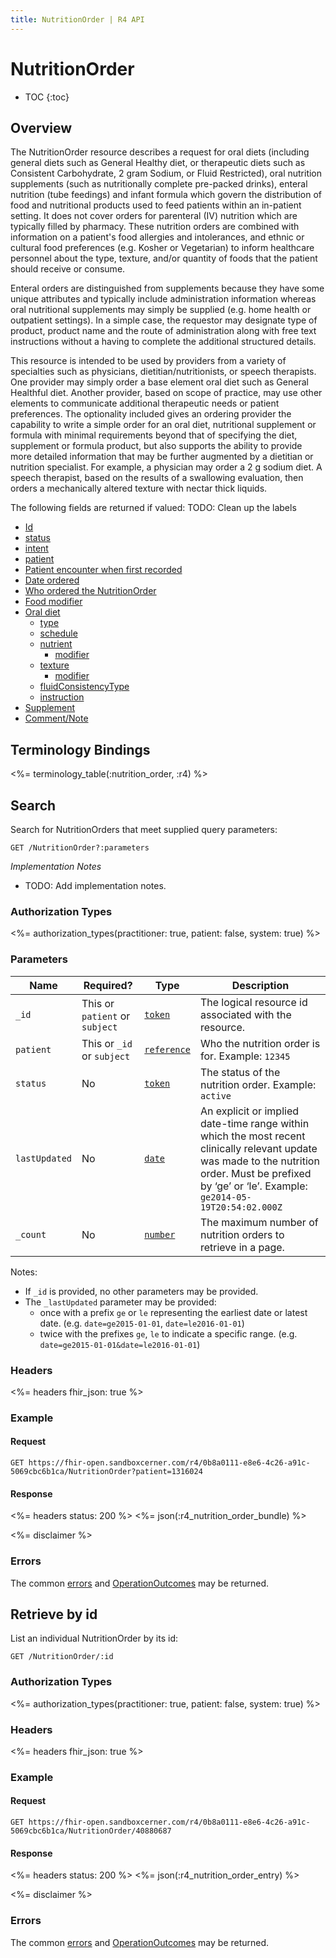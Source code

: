 ```yaml
---
title: NutritionOrder | R4 API
---
```


# NutritionOrder

* TOC
{:toc}

## Overview

The NutritionOrder resource describes a request for oral diets (including general diets such as General Healthy diet, or therapeutic diets such as Consistent Carbohydrate, 2 gram Sodium, or Fluid Restricted), oral nutrition supplements (such as nutritionally complete pre-packed drinks), enteral nutrition (tube feedings) and infant formula which govern the distribution of food and nutritional products used to feed patients within an in-patient setting. It does not cover orders for parenteral (IV) nutrition which are typically filled by pharmacy. These nutrition orders are combined with information on a patient's food allergies and intolerances, and ethnic or cultural food preferences (e.g. Kosher or Vegetarian) to inform healthcare personnel about the type, texture, and/or quantity of foods that the patient should receive or consume.

Enteral orders are distinguished from supplements because they have some unique attributes and typically include administration information whereas oral nutritional supplements may simply be supplied (e.g. home health or outpatient settings). In a simple case, the requestor may designate type of product, product name and the route of administration along with free text instructions without a having to complete the additional structured details.

This resource is intended to be used by providers from a variety of specialties such as physicians, dietitian/nutritionists, or speech therapists. One provider may simply order a base element oral diet such as General Healthful diet. Another provider, based on scope of practice, may use other elements to communicate additional therapeutic needs or patient preferences. The optionality included gives an ordering provider the capability to write a simple order for an oral diet, nutritional supplement or formula with minimal requirements beyond that of specifying the diet, supplement or formula product, but also supports the ability to provide more detailed information that may be further augmented by a dietitian or nutrition specialist. For example, a physician may order a 2 g sodium diet. A speech therapist, based on the results of a swallowing evaluation, then orders a mechanically altered texture with nectar thick liquids.

The following fields are returned if valued:
TODO: Clean up the labels

* [Id](https://hl7.org/fhir/R4/resource-definitions.html#Resource.id)
* [status](https://www.hl7.org/fhir/nutritionorder-definitions.html#NutritionOrder.status)
* [intent](https://www.hl7.org/fhir/nutritionorder-definitions.html#NutritionOrder.intent)
* [patient](https://www.hl7.org/fhir/nutritionorder-definitions.html#NutritionOrder.patient)
* [Patient encounter when first recorded](https://www.hl7.org/fhir/nutritionorder-definitions.html#NutritionOrder.encounter)
* [Date ordered](https://www.hl7.org/fhir/nutritionorder-definitions.html#NutritionOrder.dateTime)
* [Who ordered the NutritionOrder](https://www.hl7.org/fhir/nutritionorder-definitions.html#NutritionOrder.orderer)
* [Food modifier](https://www.hl7.org/fhir/nutritionorder-definitions.html#NutritionOrder.foodPreferenceModifier)
* [Oral diet](https://www.hl7.org/fhir/nutritionorder-definitions.html#NutritionOrder.oralDiet)
    * [type](https://www.hl7.org/fhir/nutritionorder-definitions.html#NutritionOrder.oralDiet.type)
    * [schedule](https://www.hl7.org/fhir/nutritionorder-definitions.html#NutritionOrder.oralDiet.schedule)
    * [nutrient](https://www.hl7.org/fhir/nutritionorder-definitions.html#NutritionOrder.oralDiet.nutrient)
        * [modifier](https://www.hl7.org/fhir/nutritionorder-definitions.html#NutritionOrder.oralDiet.nutrient.modifier)
    * [texture](https://www.hl7.org/fhir/nutritionorder-definitions.html#NutritionOrder.oralDiet.texture)
        * [modifier](https://www.hl7.org/fhir/nutritionorder-definitions.html#NutritionOrder.oralDiet.texture.modifier)
    * [fluidConsistencyType](https://www.hl7.org/fhir/nutritionorder-definitions.html#NutritionOrder.oralDiet.fluidConsistencyType)
    * [instruction](https://www.hl7.org/fhir/nutritionorder-definitions.html#NutritionOrder.oralDiet.instruction)
* [Supplement](https://www.hl7.org/fhir/nutritionorder-definitions.html#NutritionOrder.supplement)
* [Comment/Note](https://www.hl7.org/fhir/nutritionorder-definitions.html#NutritionOrder.note)

## Terminology Bindings

<%= terminology_table(:nutrition_order, :r4) %>

## Search

Search for NutritionOrders that meet supplied query parameters:

    GET /NutritionOrder?:parameters

_Implementation Notes_

* TODO: Add implementation notes.

### Authorization Types

<%= authorization_types(practitioner: true, patient: false, system: true) %>

### Parameters

 Name              | Required?                      | Type          | Description
-------------------|--------------------------------|---------------|-----------------------------------------------------------------------
 `_id`             | This or `patient` or `subject` | [`token`]     | The logical resource id associated with the resource.
 `patient`         | This or `_id` or `subject`     | [`reference`] | Who the nutrition order is for. Example: `12345`
 `status`          | No                             | [`token`]     | The status of the nutrition order. Example: `active`
 `lastUpdated`     | No                             | [`date`]      | An explicit or implied date-time range within which the most recent clinically relevant update was made to the nutrition order. Must be prefixed by ‘ge’ or ‘le’. Example: `ge2014-05-19T20:54:02.000Z`
 `_count`          | No                             | [`number`]    | The maximum number of nutrition orders to retrieve in a page.

Notes:

* If `_id` is provided, no other parameters may be provided.
* The `_lastUpdated` parameter may be provided:
    * once with a prefix `ge` or `le` representing the earliest date or latest date. (e.g. `date=ge2015-01-01`, `date=le2016-01-01`)
    * twice with the prefixes `ge`, `le` to indicate a specific range. (e.g. `date=ge2015-01-01&date=le2016-01-01`)

### Headers

 <%= headers fhir_json: true %>

### Example

#### Request

    GET https://fhir-open.sandboxcerner.com/r4/0b8a0111-e8e6-4c26-a91c-5069cbc6b1ca/NutritionOrder?patient=1316024

#### Response

<%= headers status: 200 %>
<%= json(:r4_nutrition_order_bundle) %>

<%= disclaimer %>

### Errors

The common [errors] and [OperationOutcomes] may be returned.

## Retrieve by id

List an individual NutritionOrder by its id:

    GET /NutritionOrder/:id

### Authorization Types

<%= authorization_types(practitioner: true, patient: false, system: true) %>

### Headers

<%= headers fhir_json: true %>

### Example

#### Request

    GET https://fhir-open.sandboxcerner.com/r4/0b8a0111-e8e6-4c26-a91c-5069cbc6b1ca/NutritionOrder/40880687

#### Response

<%= headers status: 200 %>
<%= json(:r4_nutrition_order_entry) %>

<%= disclaimer %>

### Errors

The common [errors] and [OperationOutcomes] may be returned.

[`reference`]: https://hl7.org/fhir/r4/search.html#reference
[`token`]: https://hl7.org/fhir/R4/search.html#token
[`date`]: https://hl7.org/fhir/R4/search.html#date
[`number`]: https://hl7.org/fhir/R4/search.html#number
[errors]: ../../#client-errors
[OperationOutcomes]: https://hl7.org/fhir/R4/operationoutcome.html
[FHIR<sup>®</sup> Update]: https://hl7.org/fhir/R4/http.html#update
